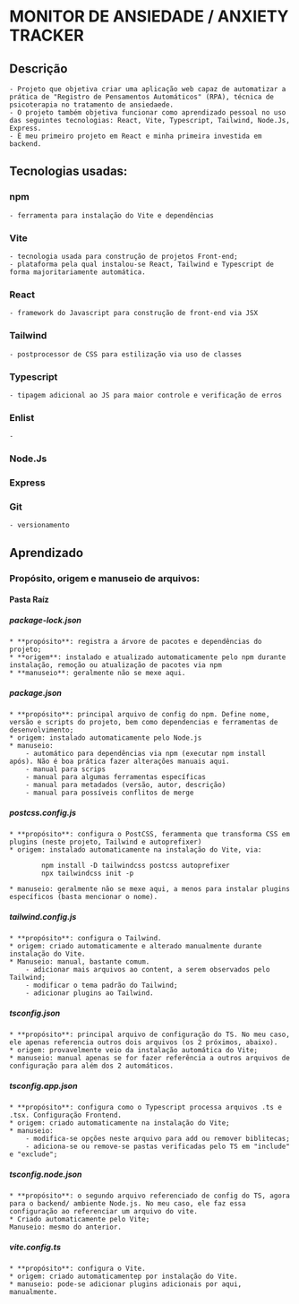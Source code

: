 # MONITOR DE ANSIEDADE / ANXIETY TRACKER

## Descrição
    - Projeto que objetiva criar uma aplicação web capaz de automatizar a prática de "Registro de Pensamentos Automáticos" (RPA), técnica de psicoterapia no tratamento de ansiedaede.
    - O projeto também objetiva funcionar como aprendizado pessoal no uso das seguintes tecnologias: React, Vite, Typescript, Tailwind, Node.Js, Express.
    - É meu primeiro projeto em React e minha primeira investida em backend.

## Tecnologias usadas:

### npm
    - ferramenta para instalação do Vite e dependências

### Vite
    - tecnologia usada para construção de projetos Front-end;
    - plataforma pela qual instalou-se React, Tailwind e Typescript de forma majoritariamente automática.

### React
    - framework do Javascript para construção de front-end via JSX

### Tailwind
    - postprocessor de CSS para estilização via uso de classes

### Typescript
    - tipagem adicional ao JS para maior controle e verificação de erros

### Enlist
    - 

### Node.Js

### Express

### Git
    - versionamento





## Aprendizado


### Propósito, origem e manuseio de arquivos:

#### Pasta Raíz

##### package-lock.json
    * **propósito**: registra a árvore de pacotes e dependências do projeto;
    * **origem**: instalado e atualizado automaticamente pelo npm durante instalação, remoção ou atualização de pacotes via npm
    * **manuseio**: geralmente não se mexe aqui.

##### package.json
    * **propósito**: principal arquivo de config do npm. Define nome, versão e scripts do projeto, bem como dependencias e ferramentas de desenvolvimento;
    * origem: instalado automaticamente pelo Node.js
    * manuseio: 
        - automático para dependências via npm (executar npm install após). Não é boa prática fazer alterações manuais aqui.
        - manual para scrips
        - manual para algumas ferramentas específicas
        - manual para metadados (versão, autor, descrição)
        - manual para possíveis conflitos de merge

##### postcss.config.js
    * **propósito**: configura o PostCSS, ferammenta que transforma CSS em plugins (neste projeto, Tailwind e autoprefixer)
    * origem: instalado automaticamente na instalação do Vite, via:

```console
        npm install -D tailwindcss postcss autoprefixer
        npx tailwindcss init -p
```
    * manuseio: geralmente não se mexe aqui, a menos para instalar plugins específicos (basta mencionar o nome).

##### tailwind.config.js
    * **propósito**: configura o Tailwind.
    * origem: criado automaticamente e alterado manualmente durante instalação do Vite.
    * Manuseio: manual, bastante comum.
        - adicionar mais arquivos ao content, a serem observados pelo Tailwind;
        - modificar o tema padrão do Tailwind;
        - adicionar plugins ao Tailwind.

##### tsconfig.json
    * **propósito**: principal arquivo de configuração do TS. No meu caso, ele apenas referencia outros dois arquivos (os 2 próximos, abaixo).
    * origem: provavelmente veio da instalação automática do Vite;
    * manuseio: manual apenas se for fazer referência a outros arquivos de configuração para além dos 2 automáticos.

##### tsconfig.app.json
    * **propósito**: configura como o Typescript processa arquivos .ts e .tsx. Configuração Frontend.
    * origem: criado automaticamente na instalação do Vite;
    * manuseio:
        - modifica-se opções neste arquivo para add ou remover biblitecas;
        - adiciona-se ou remove-se pastas verificadas pelo TS em "include" e "exclude";

##### tsconfig.node.json
    * **propósito**: o segundo arquivo referenciado de config do TS, agora para o backend/ ambiente Node.js. No meu caso, ele faz essa configuração ao referenciar um arquivo do vite.
    * Criado automaticamente pelo Vite;
    Manuseio: mesmo do anterior.

##### vite.config.ts
    * **propósito**: configura o Vite.
    * origem: criado automaticamentep por instalação do Vite.
    * manuseio: pode-se adicionar plugins adicionais por aqui, manualmente.